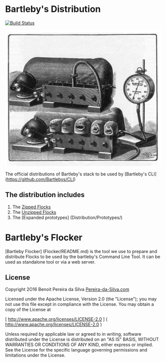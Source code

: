 # Bartleby's Distribution

[![Build Status](https://travis-ci.org/Bartlebys/Distribution.svg?branch=master)](https://travis-ci.org/Bartlebys/Distribution)

![Bartleby's](Assets/bartlebys.jpg)

The official distributions of Bartleby's stack to be used by [Bartleby's CLI] (https://github.com/Bartlebys/CLI)


## The distribution includes 

1. The [Zipped Flocks](https://github.com/Bartlebys/Distribution/raw/master/Distribution/Flocked/Compressed)
2. The [Unzipped Flocks](https://github.com/Bartlebys/Distribution/raw/master/Distribution/Flocked/Not-Compressed)
2. The [Expanded prototypes] (Distribution/Prototypes/) 

# Bartleby's Flocker

[Bartleby Flocker] (Flocker/README.md) is the tool we use to prepare and distribute Flocks to be used by the bartleby's Command Line Tool. It can be used as standalone tool or via a web server.


## License 

Copyright 2O16 Benoit Pereira da Silva [Pereira-da-Silva.com](https://pereira-da-silva.com)

Licensed under the Apache License, Version 2.0 (the "License");
you may not use this file except in compliance with the License.
You may obtain a copy of the License at

[ http://www.apache.org/licenses/LICENSE-2.0 ] ( http://www.apache.org/licenses/LICENSE-2.0 )

Unless required by applicable law or agreed to in writing, software distributed under the License is distributed on an "AS IS" BASIS, WITHOUT WARRANTIES OR CONDITIONS OF ANY KIND, either express or implied. See the License for the specific language governing permissions and limitations under the License.
